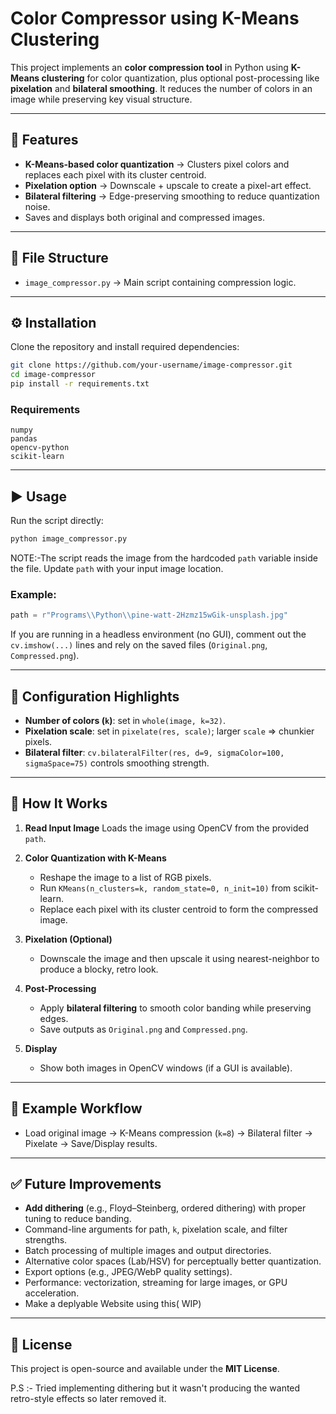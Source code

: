 # Color Compressor using K-Means Clustering

This project implements an **color compression tool** in Python using **K-Means clustering** for color quantization, plus optional post-processing like **pixelation** and **bilateral smoothing**. It reduces the number of colors in an image while preserving key visual structure.

---

## 📌 Features

* **K-Means-based color quantization** → Clusters pixel colors and replaces each pixel with its cluster centroid.
* **Pixelation option** → Downscale + upscale to create a pixel-art effect.
* **Bilateral filtering** → Edge-preserving smoothing to reduce quantization noise.
* Saves and displays both original and compressed images.
---

## 📂 File Structure

* `image_compressor.py` → Main script containing compression logic.

---

## ⚙️ Installation

Clone the repository and install required dependencies:

```bash
git clone https://github.com/your-username/image-compressor.git
cd image-compressor
pip install -r requirements.txt
```

### Requirements

```
numpy
pandas
opencv-python
scikit-learn
```

---

## ▶️ Usage

Run the script directly:

```bash
python image_compressor.py
```

NOTE:-The script reads the image from the hardcoded `path` variable inside the file. Update `path` with your input image location.

### Example:

```python
path = r"Programs\\Python\\pine-watt-2Hzmz15wGik-unsplash.jpg"
```

If you are running in a headless environment (no GUI), comment out the `cv.imshow(...)` lines and rely on the saved files (`Original.png`, `Compressed.png`).

---

## 🔧 Configuration Highlights

* **Number of colors (`k`)**: set in `whole(image, k=32)`.
* **Pixelation scale**: set in `pixelate(res, scale)`; larger `scale` ⇒ chunkier pixels.
* **Bilateral filter**: `cv.bilateralFilter(res, d=9, sigmaColor=100, sigmaSpace=75)` controls smoothing strength.

---

## 📖 How It Works

1. **Read Input Image**
   Loads the image using OpenCV from the provided `path`.

2. **Color Quantization with K-Means**

   * Reshape the image to a list of RGB pixels.
   * Run `KMeans(n_clusters=k, random_state=0, n_init=10)` from scikit-learn.
   * Replace each pixel with its cluster centroid to form the compressed image.

3. **Pixelation (Optional)**

   * Downscale the image and then upscale it using nearest-neighbor to produce a blocky, retro look.

4. **Post-Processing**

   * Apply **bilateral filtering** to smooth color banding while preserving edges.
   * Save outputs as `Original.png` and `Compressed.png`.

5. **Display**

   * Show both images in OpenCV windows (if a GUI is available).

---

## 🧩 Example Workflow

* Load original image → K-Means compression (`k=8`) → Bilateral filter → Pixelate → Save/Display results.

---

## ✅ Future Improvements

* **Add dithering** (e.g., Floyd–Steinberg, ordered dithering) with proper tuning to reduce banding.
* Command-line arguments for path, `k`, pixelation scale, and filter strengths.
* Batch processing of multiple images and output directories.
* Alternative color spaces (Lab/HSV) for perceptually better quantization.
* Export options (e.g., JPEG/WebP quality settings).
* Performance: vectorization, streaming for large images, or GPU acceleration.
* Make a deplyable Website using this( WIP)

---

## 📝 License

This project is open-source and available under the **MIT License**.

P.S :- Tried implementing dithering but it wasn't producing the wanted retro-style effects so later removed it. 
